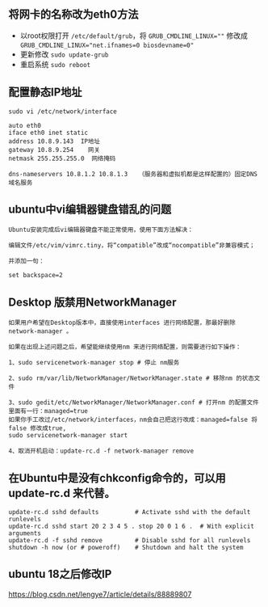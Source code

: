 ## 将网卡的名称改为eth0方法
- 以root权限打开 `/etc/default/grub`，将 `GRUB_CMDLINE_LINUX=""` 修改成 `GRUB_CMDLINE_LINUX="net.ifnames=0 biosdevname=0"`
- 更新修改 `sudo update-grub`
- 重启系统 `sudo reboot` 

## 配置静态IP地址
	sudo vi /etc/network/interface

	auto eth0
	iface eth0 inet static
	address 10.8.9.143  IP地址
	gateway 10.8.9.254    网关
	netmask 255.255.255.0  网络掩码	
	
	dns-nameservers 10.8.1.2 10.8.1.3   （服务器和虚拟机都是这样配置的）固定DNS域名服务

## ubuntu中vi编辑器键盘错乱的问题
	Ubuntu安装完成后vi编辑器键盘不能正常使用，使用下面方法解决：

	编辑文件/etc/vim/vimrc.tiny，将“compatible”改成“nocompatible”非兼容模式；
	
	并添加一句：
	
	set backspace=2

## Desktop 版禁用NetworkManager
	如果用户希望在Desktop版本中，直接使用interfaces 进行网络配置，那最好删除network-manager 。

	如果在出现上述问题之后，希望能继续使用nm 来进行网络配置，则需要进行如下操作：

	1、sudo servicenetwork-manager stop # 停止 nm服务

	2、sudo rm/var/lib/NetworkManager/NetworkManager.state # 移除nm 的状态文件

	3、sudo gedit/etc/NetworkManager/NetworkManager.conf # 打开nm 的配置文件里面有一行：managed=true
	如果你手工改过/etc/network/interfaces，nm会自己把这行改成：managed=false 将false 修改成true, 
	sudo servicenetwork-manager start
	
	4、取消开机启动：update-rc.d -f network-manager remove

## 在Ubuntu中是没有chkconfig命令的，可以用update-rc.d 来代替。
	update-rc.d sshd defaults          # Activate sshd with the default runlevels
	update-rc.d sshd start 20 2 3 4 5 . stop 20 0 1 6 .  # With explicit arguments
	update-rc.d -f sshd remove         # Disable sshd for all runlevels
	shutdown -h now (or # poweroff)    # Shutdown and halt the system


## ubuntu 18之后修改IP
https://blog.csdn.net/lengye7/article/details/88889807